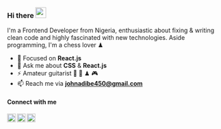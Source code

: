 ### Hi there <img src="https://media.giphy.com/media/hvRJCLFzcasrR4ia7z/giphy.gif" width="25px">

I'm a Frontend Developer from Nigeria, enthusiastic about fixing & writing clean code and highly fascinated with new technologies. Aside programming, I'm a chess lover ♟

- 🌱 Focused on **React.js**
- 💬 Ask me about **CSS** & **React.js**
- ⚡ Amateur guitarist 🎸 🎼 ♟ 🎮
- 📫 Reach me via **johnadibe450@gmail.com**

#### Connect with me

[<img align="left" alt="johnadibe | LinkedIn" width="20px" src="https://image.flaticon.com/icons/png/512/1409/1409945.png" />][linkedin]
[<img align="left" alt="johnadibe | Twitter" width="20px" src="https://tutuldevs.github.io/frontloops-photo/loop1/twitter.svg" />][twitter]
[<img align="left" alt="johnadibe | Hashnode" width="20px" src="https://cdn.hashnode.com/res/hashnode/image/upload/v1611244244346/Y0nrI4kKp.png?auto=compress&w=500" />][Hashnode]

[linkedin]: https://www.linkedin.com/in/johnadibe/
[twitter]: https://twitter.com/johnphealipto
[Hashnode]: https://hashnode.com/@johnphealipto

<!-- **johnphealipto/johnphealipto**  ✨ _special_ ✨ -->
<!-- Here are some ideas to get you started: -->

<!-- - 👯 I’m looking to collaborate on ...
- 🤔 I’m looking for help with ...
- 😄 Pronouns: ... -->
